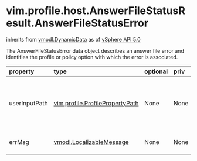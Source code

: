 vim.profile.host.AnswerFileStatusResult.AnswerFileStatusError
=============================================================
inherits from [vmodl.DynamicData](docs/vmodl.DynamicData.md)
as of [vSphere API 5.0](vim.version.md#vim.version.version7)


The AnswerFileStatusError data object describes an answer file  error and identifies the profile or policy option with which the error  is associated.

| property | type | optional | priv | desc |
|:---------|:-----|:---------|:-----|:-----|
| userInputPath | [vim.profile.ProfilePropertyPath](vim.profile.ProfilePropertyPath.md "vim.profile.ProfilePropertyPath") | None | None | Path to a profile or a policy option for host-specific data. |
| errMsg | [vmodl.LocalizableMessage](vmodl.LocalizableMessage.md "vmodl.LocalizableMessage") | None | None | Message describing the error. |


